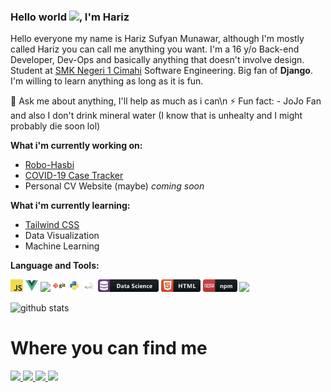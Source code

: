 ### Hello world <img src="https://github.com/thomasbnt/thomasbnt/blob/me/hi.gif" width="25px">, I'm Hariz

Hello everyone my name is Hariz Sufyan Munawar, although I'm mostly called Hariz you can call me anything you want. I'm a 16 y/o Back-end Developer, Dev-Ops and basically anything that doesn't involve design. Student at [SMK Negeri 1 Cimahi](https://www.smkn1-cmi.sch.id/) Software Engineering. Big fan of **Django**. I'm willing to learn anything as long as it is fun.

💬 Ask me about anything, I'll help as much as i can\n
⚡ Fun fact: - JoJo Fan and also I don't drink mineral water (I know that is unhealty and I might probably die soon lol)

**What i'm currently working on:**
- [Robo-Hasbi](https://github.com/digibitstudio/robo-hasbi)
- [COVID-19 Case Tracker](https://github.com/harizMunawar/django-corona)
- Personal CV Website (maybe) *coming soon*

**What i'm currently learning:**
- [Tailwind CSS](https://tailwindcss.com/)
- Data Visualization
- Machine Learning

**Language and Tools:**  

<code><img height="20" src="https://raw.githubusercontent.com/github/explore/80688e429a7d4ef2fca1e82350fe8e3517d3494d/topics/javascript/javascript.png"></code>
<code><img height="20" src="https://raw.githubusercontent.com/github/explore/80688e429a7d4ef2fca1e82350fe8e3517d3494d/topics/vue/vue.png"></code>
<code><img height="20" src="https://cdn.svgporn.com/logos/webpack.svg"></code>
<code><img height="20" src="https://raw.githubusercontent.com/github/explore/80688e429a7d4ef2fca1e82350fe8e3517d3494d/topics/git/git.png"></code>
<code><img height="20" src="https://raw.githubusercontent.com/github/explore/80688e429a7d4ef2fca1e82350fe8e3517d3494d/topics/python/python.png"></code>
<code><img height="20" src="https://raw.githubusercontent.com/github/explore/80688e429a7d4ef2fca1e82350fe8e3517d3494d/topics/mysql/mysql.png"></code>
<code><img height="20" src="https://raw.githubusercontent.com/8bithemant/8bithemant/master/svg/dev/misc/datascience.svg"></code>
<code><img height="20" src="https://raw.githubusercontent.com/8bithemant/8bithemant/master/svg/dev/languages/html.svg"></code>
<code><img height="20" src="https://raw.githubusercontent.com/8bithemant/8bithemant/master/svg/dev/services/npm.svg"></code>
<code><img height="20" src="https://raw.githubusercontent.com/8bithemant/8bithemant/master/svg/dev/tools/visualstudio_code.sv"></code>



![github stats](https://github-readme-stats.vercel.app/api?username=harizMunawar&show_icons=true)
<h1>Where you can find me</h1>
<a href="https://www.linkedin.com/in/hariz-munawar-2247531a0/">
    <img width="24px" src="https://github.com/TheDudeThatCode/TheDudeThatCode/blob/master/Assets/Linkedin.svg" />
</a>
<a href="https://www.instagram.com/hariz.munawar">
  <img width="24px" src="https://github.com/TheDudeThatCode/TheDudeThatCode/blob/master/Assets/Instagram.svg" />
</a>
<a href="mailto:munawarhariz@gmail.com">
  <img width="26px" src="https://github.com/TheDudeThatCode/TheDudeThatCode/blob/master/Assets/Gmail.svg" />
</a>
<a href="https://www.reddit.com/user/harizmunawar">
  <img width="26px" src="https://cdns.iconmonstr.com/wp-content/assets/preview/2016/240/iconmonstr-reddit-3.png" />
</a>
